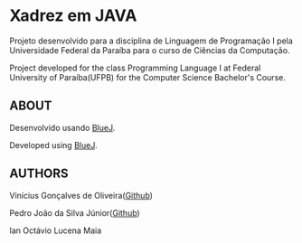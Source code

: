 # Xadrez em JAVA
Projeto desenvolvido para a disciplina de Linguagem de Programação I pela Universidade Federal da Paraíba para o curso de Ciências da Computação.

Project developed for the class Programming Language I at Federal University of Paraíba(UFPB) for the Computer Science Bachelor's Course.

ABOUT
----
Desenvolvido usando [BlueJ](https://www.bluej.org/).

Developed using [BlueJ](https://www.bluej.org/).

AUTHORS
----
Vinícius Gonçalves de Oliveira([Github](https://github.com/vinicius507))

Pedro João da Silva Júnior([Github](https://github.com/petyrj))

Ian Octávio Lucena Maia